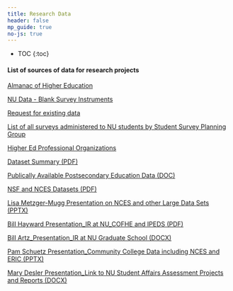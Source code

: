 ```yaml
---
title: Research Data
header: false
mp_guide: true
no-js: true
---
```

* TOC
{:toc}

#### List of sources of data for research projects

[Almanac of Higher Education](http://chronicle.com/section/Almanac-of-Higher-Education/883?cid=megamenu)

[NU Data - Blank Survey Instruments](http://www.adminplan.northwestern.edu/ir/sspg/instruments.html)

[Request for existing data](http://www.adminplan.northwestern.edu/ir/sspg/standards.html)

[List of all surveys administered to NU students by Student Survey Planning Group](http://www.adminplan.northwestern.edu/ir/sspg/)

[Higher Ed Professional Organizations](https://sites.google.com/a/u.northwestern.edu/mshe/home/career-development-resources/higher-ed-professional-organizations)

[Dataset Summary (PDF)](../assets/dataset-summary.pdf)

[Publically Available Postsecondary Education Data (DOC)](../assets/Publically-Available-Post-Secondary-Data.docx)

[NSF and NCES Datasets (PDF)](../assets/NSF-NCES-Datasets.pdf)

[Lisa Metzger-Mugg Presentation on NCES and other Large Data Sets (PPTX)](../assets/NCES-datasets.pptx)

[Bill Hayward Presentation_IR at NU_COFHE and IPEDS (PDF)](../assets/IR-Powerpoint_2015.pdf)

[Bill Artz_Presentation_IR at NU Graduate School (DOCX)](../assets/The-Graduate-School_available-data.docx)

[Pam Schuetz Presentation_Community College Data including NCES and ERIC (PPTX)](../assets/panel_databases-community-colleges.pptx)

[Mary Desler Presentation_Link to NU Student Affairs Assessment Projects and Reports (DOCX)](../assets/Student-Affairs_Mary-Desler.docx)